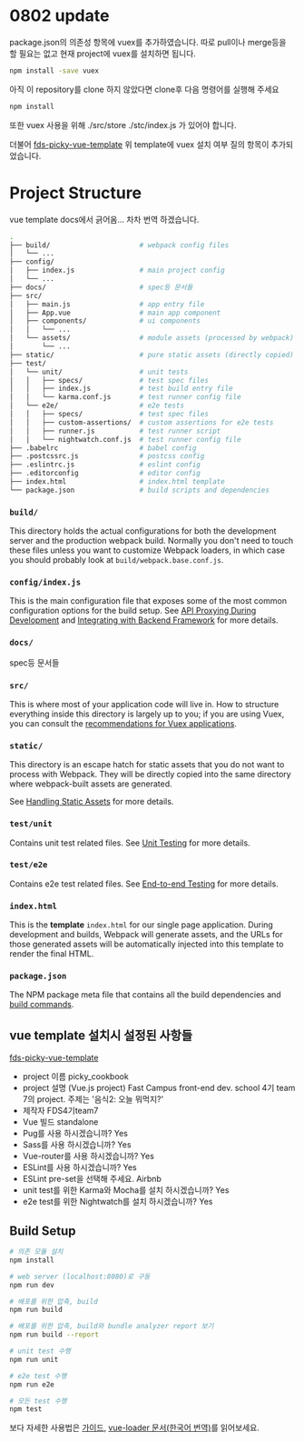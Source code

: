 # 0802 update

package.json의 의존성 항목에 vuex를 추가하였습니다.
따로 pull이나 merge등을 할 필요는 없고 현재 project에 vuex를 설치하면 됩니다.
``` bash
npm install -save vuex
```

아직 이 repository를 clone 하지 않았다면 clone후 다음 명령어를 실행해 주세요
``` bash
npm install
```

또한 vuex 사용을 위해 
./src/store
./stc/index.js
가 있어야 합니다.

더불어
[fds-picky-vue-template](https://github.com/fc-pickyeater/fds-picky-vue-template)
위 template에 vuex 설치 여부 질의 항목이 추가되었습니다.

# Project Structure

vue template docs에서 긁어옴... 차차 번역 하겠습니다.

``` bash
.
├── build/                      # webpack config files
│   └── ...
├── config/
│   ├── index.js                # main project config
│   └── ...
├── docs/                       # spec등 문서들
├── src/
│   ├── main.js                 # app entry file
│   ├── App.vue                 # main app component
│   ├── components/             # ui components
│   │   └── ...
│   └── assets/                 # module assets (processed by webpack)
│       └── ...
├── static/                     # pure static assets (directly copied)
├── test/
│   └── unit/                   # unit tests
│   │   ├── specs/              # test spec files
│   │   ├── index.js            # test build entry file
│   │   └── karma.conf.js       # test runner config file
│   └── e2e/                    # e2e tests
│   │   ├── specs/              # test spec files
│   │   ├── custom-assertions/  # custom assertions for e2e tests
│   │   ├── runner.js           # test runner script
│   │   └── nightwatch.conf.js  # test runner config file
├── .babelrc                    # babel config
├── .postcssrc.js               # postcss config
├── .eslintrc.js                # eslint config
├── .editorconfig               # editor config
├── index.html                  # index.html template
└── package.json                # build scripts and dependencies
```

### `build/`

This directory holds the actual configurations for both the development server and the production webpack build. Normally you don't need to touch these files unless you want to customize Webpack loaders, in which case you should probably look at `build/webpack.base.conf.js`.

### `config/index.js`

This is the main configuration file that exposes some of the most common configuration options for the build setup. See [API Proxying During Development](proxy.md) and [Integrating with Backend Framework](backend.md) for more details.

### `docs/`

spec등 문서들

### `src/`

This is where most of your application code will live in. How to structure everything inside this directory is largely up to you; if you are using Vuex, you can consult the [recommendations for Vuex applications](http://vuex.vuejs.org/en/structure.html).

### `static/`

This directory is an escape hatch for static assets that you do not want to process with Webpack. They will be directly copied into the same directory where webpack-built assets are generated.

See [Handling Static Assets](static.md) for more details.

### `test/unit`

Contains unit test related files. See [Unit Testing](unit.md) for more details.

### `test/e2e`

Contains e2e test related files. See [End-to-end Testing](e2e.md) for more details.

### `index.html`

This is the **template** `index.html` for our single page application. During development and builds, Webpack will generate assets, and the URLs for those generated assets will be automatically injected into this template to render the final HTML.

### `package.json`

The NPM package meta file that contains all the build dependencies and [build commands](commands.md).

## vue template 설치시 설정된 사항들

[fds-picky-vue-template](https://github.com/fc-pickyeater/fds-picky-vue-template)

- project 이름 picky_cookbook
- project 설명 (Vue.js project) Fast Campus front-end dev. school 4기 team 7의 project. 주제는 '음식2: 오늘 뭐먹지?'
- 제작자 FDS4기team7
- Vue 빌드 standalone
- Pug를 사용 하시겠습니까? Yes
- Sass를 사용 하시겠습니까? Yes
- Vue-router를 사용 하시겠습니까? Yes
- ESLint를 사용 하시겠습니까? Yes
- ESLint pre-set을 선택해 주세요. Airbnb
- unit test를 위한 Karma와 Mocha를 설치 하시겠습니까? Yes
- e2e test를 위한 Nightwatch를 설치 하시겠습니까? Yes

## Build Setup

``` bash
# 의존 모듈 설치
npm install

# web server (localhost:8080)로 구동
npm run dev

# 배포를 위한 압축, build
npm run build

# 배포를 위한 압축, build와 bundle analyzer report 보기
npm run build --report

# unit test 수행
npm run unit

# e2e test 수행
npm run e2e

# 모든 test 수행
npm test
```

보다 자세한 사용법은 [가이드](https://vuejs-templates.github.io/webpack/), [vue-loader 문서(한국어 번역)](https://vue-loader.vuejs.org/kr/)를 읽어보세요.

